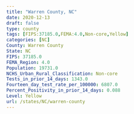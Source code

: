 ```yaml
---
title: "Warren County, NC"
date: 2020-12-13
draft: false
type: county
tags: [FIPS:37185.0,FEMA:4.0,Non-core,Yellow]
categories: [NC]
County: Warren County
State: NC
FIPS: 37185.0
FEMA_Region: 4.0
Population: 19731.0
NCHS_Urban_Rural_Classification: Non-core
Tests_in_prior_14_days: 1343.0
Fourteen_day_test_rate_per_100000: 6807.0
Percent_Positivity_in_prior_14_days: 0.088
Level: Yellow
url: /states/NC/warren-county
---
```



